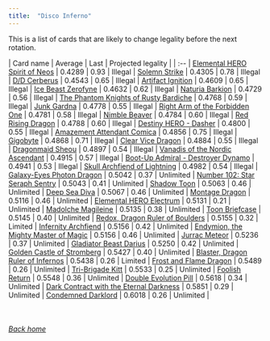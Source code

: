 ```yaml
---
title:  "Disco Inferno"
---
```


This is a list of cards that are likely to change legality before the next rotation.

| Card name | Average | Last | Projected legality |
| :-- |
[Elemental HERO Spirit of Neos](https://db.ygoprodeck.com/card/?search=Elemental%20HERO%20Spirit%20of%20Neos) | 0.4289 | 0.93 | Illegal |
[Solemn Strike](https://db.ygoprodeck.com/card/?search=Solemn%20Strike) | 0.4305 | 0.78 | Illegal |
[D/D Cerberus](https://db.ygoprodeck.com/card/?search=D/D%20Cerberus) | 0.4543 | 0.65 | Illegal |
[Artifact Ignition](https://db.ygoprodeck.com/card/?search=Artifact%20Ignition) | 0.4609 | 0.65 | Illegal |
[Ice Beast Zerofyne](https://db.ygoprodeck.com/card/?search=Ice%20Beast%20Zerofyne) | 0.4632 | 0.62 | Illegal |
[Naturia Barkion](https://db.ygoprodeck.com/card/?search=Naturia%20Barkion) | 0.4729 | 0.56 | Illegal |
[The Phantom Knights of Rusty Bardiche](https://db.ygoprodeck.com/card/?search=The%20Phantom%20Knights%20of%20Rusty%20Bardiche) | 0.4768 | 0.59 | Illegal |
[Junk Gardna](https://db.ygoprodeck.com/card/?search=Junk%20Gardna) | 0.4778 | 0.55 | Illegal |
[Right Arm of the Forbidden One](https://db.ygoprodeck.com/card/?search=Right%20Arm%20of%20the%20Forbidden%20One) | 0.4781 | 0.58 | Illegal |
[Nimble Beaver](https://db.ygoprodeck.com/card/?search=Nimble%20Beaver) | 0.4784 | 0.60 | Illegal |
[Red Rising Dragon](https://db.ygoprodeck.com/card/?search=Red%20Rising%20Dragon) | 0.4788 | 0.60 | Illegal |
[Destiny HERO - Dasher](https://db.ygoprodeck.com/card/?search=Destiny%20HERO%20-%20Dasher) | 0.4800 | 0.55 | Illegal |
[Amazement Attendant Comica](https://db.ygoprodeck.com/card/?search=Amazement%20Attendant%20Comica) | 0.4856 | 0.75 | Illegal |
[Gigobyte](https://db.ygoprodeck.com/card/?search=Gigobyte) | 0.4868 | 0.71 | Illegal |
[Clear Vice Dragon](https://db.ygoprodeck.com/card/?search=Clear%20Vice%20Dragon) | 0.4884 | 0.55 | Illegal |
[Dragonmaid Sheou](https://db.ygoprodeck.com/card/?search=Dragonmaid%20Sheou) | 0.4897 | 0.54 | Illegal |
[Vanadis of the Nordic Ascendant](https://db.ygoprodeck.com/card/?search=Vanadis%20of%20the%20Nordic%20Ascendant) | 0.4915 | 0.57 | Illegal |
[Boot-Up Admiral - Destroyer Dynamo](https://db.ygoprodeck.com/card/?search=Boot-Up%20Admiral%20-%20Destroyer%20Dynamo) | 0.4941 | 0.53 | Illegal |
[Skull Archfiend of Lightning](https://db.ygoprodeck.com/card/?search=Skull%20Archfiend%20of%20Lightning) | 0.4982 | 0.54 | Illegal |
[Galaxy-Eyes Photon Dragon](https://db.ygoprodeck.com/card/?search=Galaxy-Eyes%20Photon%20Dragon) | 0.5042 | 0.37 | Unlimited |
[Number 102: Star Seraph Sentry](https://db.ygoprodeck.com/card/?search=Number%20102:%20Star%20Seraph%20Sentry) | 0.5043 | 0.41 | Unlimited |
[Shadow Toon](https://db.ygoprodeck.com/card/?search=Shadow%20Toon) | 0.5063 | 0.46 | Unlimited |
[Deep Sea Diva](https://db.ygoprodeck.com/card/?search=Deep%20Sea%20Diva) | 0.5067 | 0.46 | Unlimited |
[Montage Dragon](https://db.ygoprodeck.com/card/?search=Montage%20Dragon) | 0.5116 | 0.46 | Unlimited |
[Elemental HERO Electrum](https://db.ygoprodeck.com/card/?search=Elemental%20HERO%20Electrum) | 0.5131 | 0.21 | Unlimited |
[Madolche Magileine](https://db.ygoprodeck.com/card/?search=Madolche%20Magileine) | 0.5135 | 0.38 | Unlimited |
[Toon Briefcase](https://db.ygoprodeck.com/card/?search=Toon%20Briefcase) | 0.5145 | 0.40 | Unlimited |
[Redox, Dragon Ruler of Boulders](https://db.ygoprodeck.com/card/?search=Redox,%20Dragon%20Ruler%20of%20Boulders) | 0.5155 | 0.32 | Limited |
[Infernity Archfiend](https://db.ygoprodeck.com/card/?search=Infernity%20Archfiend) | 0.5156 | 0.42 | Unlimited |
[Endymion, the Mighty Master of Magic](https://db.ygoprodeck.com/card/?search=Endymion,%20the%20Mighty%20Master%20of%20Magic) | 0.5156 | 0.46 | Unlimited |
[Jurrac Meteor](https://db.ygoprodeck.com/card/?search=Jurrac%20Meteor) | 0.5236 | 0.37 | Unlimited |
[Gladiator Beast Darius](https://db.ygoprodeck.com/card/?search=Gladiator%20Beast%20Darius) | 0.5250 | 0.42 | Unlimited |
[Golden Castle of Stromberg](https://db.ygoprodeck.com/card/?search=Golden%20Castle%20of%20Stromberg) | 0.5427 | 0.40 | Unlimited |
[Blaster, Dragon Ruler of Infernos](https://db.ygoprodeck.com/card/?search=Blaster,%20Dragon%20Ruler%20of%20Infernos) | 0.5438 | 0.26 | Limited |
[Frost and Flame Dragon](https://db.ygoprodeck.com/card/?search=Frost%20and%20Flame%20Dragon) | 0.5489 | 0.26 | Unlimited |
[Tri-Brigade Kitt](https://db.ygoprodeck.com/card/?search=Tri-Brigade%20Kitt) | 0.5533 | 0.25 | Unlimited |
[Foolish Return](https://db.ygoprodeck.com/card/?search=Foolish%20Return) | 0.5548 | 0.36 | Unlimited |
[Double Evolution Pill](https://db.ygoprodeck.com/card/?search=Double%20Evolution%20Pill) | 0.5618 | 0.34 | Unlimited |
[Dark Contract with the Eternal Darkness](https://db.ygoprodeck.com/card/?search=Dark%20Contract%20with%20the%20Eternal%20Darkness) | 0.5851 | 0.29 | Unlimited |
[Condemned Darklord](https://db.ygoprodeck.com/card/?search=Condemned%20Darklord) | 0.6018 | 0.26 | Unlimited |

<br>

###### [Back home](index)